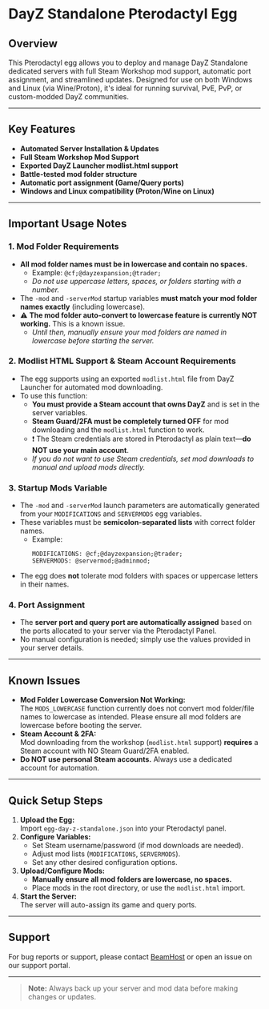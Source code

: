 # DayZ Standalone Pterodactyl Egg

## Overview

This Pterodactyl egg allows you to deploy and manage DayZ Standalone dedicated servers with full Steam Workshop mod support, automatic port assignment, and streamlined updates. Designed for use on both Windows and Linux (via Wine/Proton), it's ideal for running survival, PvE, PvP, or custom-modded DayZ communities.

---

## Key Features

- **Automated Server Installation & Updates**
- **Full Steam Workshop Mod Support**
- **Exported DayZ Launcher modlist.html support**
- **Battle-tested mod folder structure**
- **Automatic port assignment (Game/Query ports)**
- **Windows and Linux compatibility (Proton/Wine on Linux)**

---

## Important Usage Notes

### 1. Mod Folder Requirements

- **All mod folder names must be in lowercase and contain no spaces.**
    - Example: `@cf;@dayzexpansion;@trader;`
    - _Do not use uppercase letters, spaces, or folders starting with a number._
- The `-mod` and `-serverMod` startup variables **must match your mod folder names exactly** (including lowercase).
- :warning: **The mod folder auto-convert to lowercase feature is currently NOT working.** This is a known issue.
    - _Until then, manually ensure your mod folders are named in lowercase before starting the server._

### 2. Modlist HTML Support & Steam Account Requirements

- The egg supports using an exported `modlist.html` file from DayZ Launcher for automated mod downloading.
- To use this function:
    - **You must provide a Steam account that owns DayZ** and is set in the server variables.
    - **Steam Guard/2FA must be completely turned OFF** for mod downloading and the `modlist.html` function to work.
    - :exclamation: The Steam credentials are stored in Pterodactyl as plain text—**do NOT use your main account**.
    - _If you do not want to use Steam credentials, set mod downloads to manual and upload mods directly._

### 3. Startup Mods Variable

- The `-mod` and `-serverMod` launch parameters are automatically generated from your `MODIFICATIONS` and `SERVERMODS` egg variables.
- These variables must be **semicolon-separated lists** with correct folder names.
    - Example:
      ```text
      MODIFICATIONS: @cf;@dayzexpansion;@trader;
      SERVERMODS: @servermod;@adminmod;
      ```
- The egg does **not** tolerate mod folders with spaces or uppercase letters in their names.

### 4. Port Assignment

- The **server port and query port are automatically assigned** based on the ports allocated to your server via the Pterodactyl Panel.
- No manual configuration is needed; simply use the values provided in your server details.

---

## Known Issues

- **Mod Folder Lowercase Conversion Not Working:**  
  The `MODS_LOWERCASE` function currently does not convert mod folder/file names to lowercase as intended. Please ensure all mod folders are lowercase before booting the server.
- **Steam Account & 2FA:**  
  Mod downloading from the workshop (`modlist.html` support) **requires** a Steam account with NO Steam Guard/2FA enabled.
- **Do NOT use personal Steam accounts.** Always use a dedicated account for automation.

---

## Quick Setup Steps

1. **Upload the Egg:**  
   Import `egg-day-z-standalone.json` into your Pterodactyl panel.
2. **Configure Variables:**  
   - Set Steam username/password (if mod downloads are needed).
   - Adjust mod lists (`MODIFICATIONS`, `SERVERMODS`).
   - Set any other desired configuration options.
3. **Upload/Configure Mods:**  
   - **Manually ensure all mod folders are lowercase, no spaces.**
   - Place mods in the root directory, or use the `modlist.html` import.
4. **Start the Server:**  
   The server will auto-assign its game and query ports.

---

## Support

For bug reports or support, please contact [BeamHost](https://beamhost.net) or open an issue on our support portal.

---

> **Note:** Always back up your server and mod data before making changes or updates.
